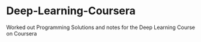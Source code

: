# Deep-Learning-Coursera
Worked out Programming Solutions and notes for the Deep Learning Course on Coursera
